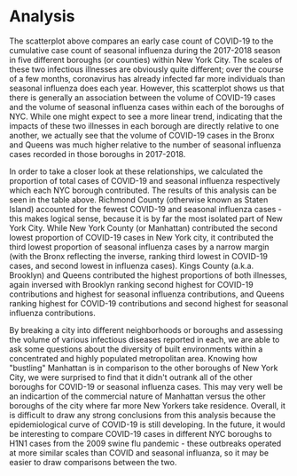 # Analysis

The scatterplot above compares an early case count of COVID-19 to the cumulative case count of seasonal influenza during the 2017-2018 season in five different boroughs (or counties) within New York City. The scales of these two infectious illnesses are obviously quite different; over the course of a few months, coronavirus has already infected far more individuals than seasonal influenza does each year. However, this scatterplot shows us that there is generally an association between the volume of COVID-19 cases and the volume of seasonal influenza cases within each of the boroughs of NYC. While one might expect to see a more linear trend, indicating that the impacts of these two illnesses in each borough are directly relative to one another, we actually see that the volume of COVID-19 cases in the Bronx and Queens was much higher relative to the number of seasonal influenza cases recorded in those boroughs in 2017-2018.

In order to take a closer look at these relationships, we calculated the proportion of total cases of COVID-19 and seasonal influenza respectively which each NYC borough contributed. The results of this analysis can be seen in the table above. Richmond County (otherwise known as Staten Island) accounted for the fewest COVID-19 and seasonal influenza cases - this makes logical sense, because it is by far the most isolated part of New York City. While New York County (or Manhattan) contributed the second lowest proportion of COVID-19 cases in New York city, it contributed the third lowest proportion of seasonal influenza cases by a narrow margin (with the Bronx reflecting the inverse, ranking third lowest in COVID-19 cases, and second lowest in influenza cases). Kings County (a.k.a. Brooklyn) and Queens contributed the highest proportions of both illnesses, again inversed with Brooklyn ranking second highest for COVID-19 contributions and highest for seasonal influenza contributions, and Queens ranking highest for COVID-19 contributions and second highest for seasonal influenza contributions.

By breaking a city into different neighborhoods or boroughs and assessing the volume of various infectious diseases reported in each, we are able to ask some questions about the diversity of built environments within a concentrated and highly populated metropolitan area. Knowing how "bustling" Manhattan is in comparison to the other boroughs of New York City, we were surprised to find that it didn't outrank all of the other boroughs for COVID-19 or seasonal influenza cases. This may very well be an indicartion of the commercial nature of Manhattan versus the other boroughs of the city where far more New Yorkers take residence. Overall, it is difficult to draw any strong conclusions from this analysis because the epidemiological curve of COVID-19 is still developing. In the future, it would be interesting to compare COVID-19 cases in different NYC boroughs to H1N1 cases from the 2009 swine flu pandemic - these outbreaks operated at more similar scales than COVID and seasonal influanza, so it may be easier to draw comparisons between the two.